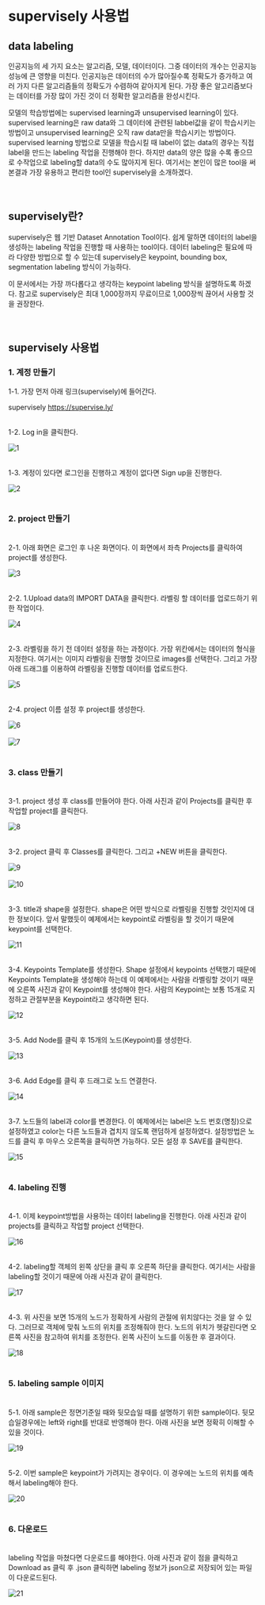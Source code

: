 # supervisely 사용법      


## data labeling

인공지능의 세 가지 요소는 알고리즘, 모델, 데이터이다. 그중 데이터의 개수는 인공지능 성능에 큰 영향을 미친다.
인공지능은 데이터의 수가 많아질수록 정확도가 증가하고 여러 가지 다른 알고리즘들의 정확도가 수렴하여 같아지게 된다.
가장 좋은 알고리즘보다는 데이터를 가장 많이 가진 것이 더 정확한 알고리즘을 완성시킨다.<br/>

모델의 학습방법에는 supervised learning과 unsupervised learning이 있다. supervised learning은 raw data와 그 데이터에 관련된 labbel값을 같이 학습시키는 방법이고 unsupervised learning은 오직 raw data만을 학습시키는 방법이다. supervised learning 방법으로 모델을 학습시킬 때 label이 없는 data의 경우는 직접 label을 만드는 labeling 작업을 진행해야 한다. 하지만 data의 양은 많을 수록 좋으므로 수작업으로 labeling할 data의 수도 많아지게 된다. 여기서는 본인이 많은 tool을 써본결과 가장 유용하고 편리한 tool인 supervisely을 소개하겠다.<br/><br/><br/>

## supervisely란?

supervisely은 웹 기반 Dataset Annotation Tool이다. 쉽게 말하면 데이터의 label을 생성하는 labeling 작업을 진행할 때 사용하는 tool이다. 데이터 labeling은 필요에 따라 다양한 방법으로 할 수 있는데 supervisely은 keypoint, bounding box, segmentation labeling 방식이 가능하다.      

이 문서에서는 가장 까다롭다고 생각하는 keypoint labeling 방식을 설명하도록 하겠다. 참고로 supervisely은 최대 1,000장까지 무료이므로 1,000장씩 끊어서 사용할 것을 권장한다.<br/><br/><br/>

## supervisely 사용법

###  1. 계정 만들기 

1-1. 가장 먼저 아래 링크(supervisely)에 들어간다.

supervisely https://supervise.ly/<br/><br/>

1-2. Log in을 클릭한다. 

![1](./img/1.JPG)<br/><br/>

1-3. 계정이 있다면 로그인을 진행하고 계정이 없다면 Sign up을 진행한다. 


![2](./img/2.JPG)<br/><br/>

###  2. project 만들기<br/><br/>

2-1. 아래 화면은 로그인 후 나온 화면이다. 이 화면에서 좌측 Projects를 클릭하여 project를 생성한다.<br/>

![3](./img/3.JPG)<br/><br/>

2-2. 1.Upload data의 IMPORT DATA을 클릭한다. 라벨링 할 데이터를 업로드하기 위한 작업이다.<br/>

![4](./img/4.JPG)<br/><br/>

2-3. 라벨링을 하기 전 데이터 설정을 하는 과정이다. 가장 위칸에서는 데이터의 형식을 지정한다. 여기서는 이미지 라벨링을 진행할 것이므로 images를 선택한다. 그리고 가장 아래 드래그를 이용하여 라벨링을 진행할 데이터를 업로드한다.<br/>

![5](./img/5.JPG)<br/><br/>

2-4. project 이름 설정 후 project를 생성한다.<br/>

![6](./img/6.JPG)<br/><br/>
![7](./img/7.JPG)<br/><br/>

###  3. class 만들기<br/><br/>

3-1. project 생성 후 class를 만들어야 한다. 아래 사진과 같이 Projects를 클릭한 후 작업할 project를 클릭한다.<br/>

![8](./img/8.JPG)<br/><br/>

3-2. project 클릭 후 Classes를 클릭한다. 그리고 +NEW 버튼을 클릭한다. <br/>

![9](./img/9.JPG)<br/><br/>
![10](./img/10.JPG)<br/><br/>


3-3. title과 shape을 설정한다. shape은 어떤 방식으로 라벨링을 진행할 것인지에 대한 정보이다. 앞서 말했듯이 예제에서는 keypoint로 라벨링을 할 것이기 때문에 keypoint를 선택한다. 

![11](./img/11.JPG)<br/><br/>

3-4. Keypoints Template를 생성한다. Shape 설정에서 keypoints 선택했기 때문에 Keypoints Template을 생성해야 하는데 이 예제에서는 사람을 라벨링할 것이기 때문에 오른쪽 사진과 같이 Keypoint를 생성해야 한다. 사람의 Keypoint는 보통 15개로 지정하고 관절부분을 Keypoint라고 생각하면 된다. 

![12](./img/12.JPG)<br/><br/>

3-5. Add Node를 클릭 후 15개의 노드(Keypoint)를 생성한다.<br/>

![13](./img/13.JPG)<br/><br/>

3-6. Add Edge를 클릭 후 드래그로 노드 연결한다. 

![14](./img/14.JPG)<br/><br/>

3-7. 노드들의 label과 color를 변경한다. 이 예제에서는 label은 노드 번호(명칭)으로 설정하였고 color는 다른 노드들과 겹치지 않도록 랜덤하게 설정하였다. 설정방법은 노드를 클릭 후 마우스 오른쪽을 클릭하면 가능하다. 모든 설정 후 SAVE를 클릭한다.<br/>

![15](./img/15.JPG)<br/><br/>

###  4. labeling 진행<br/><br/>

4-1. 이제 keypoint방법을 사용하는 데이터 labeling을 진행한다. 아래 사진과 같이 projects를 클릭하고 작업할 project 선택한다.<br/>

![16](./img/16.JPG)<br/><br/>

4-2. labeling할 객체의 왼쪽 상단을 클릭 후 오른쪽 하단을 클릭한다. 여기서는 사람을 labeling할 것이기 때문에 아래 사진과 같이 클릭한다.<br/>

![17](./img/17.JPG)<br/><br/>

4-3. 위 사진을 보면 15개의 노드가 정확하게 사람의 관절에 위치않다는 것을 알 수 있다. 그러므로 객체에 맞춰 노드의 위치를 조정해줘야 한다. 노드의 위치가 헷갈린다면 오른쪽 사진을 참고하여 위치를 조정한다. 왼쪽 사진이 노드를 이동한 후 결과이다.<br/> 

![18](./img/18.JPG)<br/><br/>

###  5. labeling sample 이미지<br/><br/>

5-1. 아래 sample은 정면기준일 때와 뒷모습일 때를 설명하기 위한 sample이다. 뒷모습일경우에는 left와 right를 반대로 반영해야 한다. 아래 사진을 보면 정확히 이해할 수 있을 것이다.<br/> 

![19](./img/19.JPG)<br/><br/>

5-2. 이번 sample은 keypoint가 가려지는 경우이다. 이 경우에는 노드의 위치를 예측해서 labeling해야 한다. 

![20](./img/20.JPG)<br/><br/>


###  6. 다운로드<br/><br/>

labeling 작업을 마쳤다면 다운로드를 해야한다. 아래 사진과 같이 점을 클릭하고 Download as 클릭 후 .json 클릭하면 labeling 정보가 json으로 저장되어 있는 파일이 다운로드된다. 


![21](./img/21.JPG)<br/><br/>
